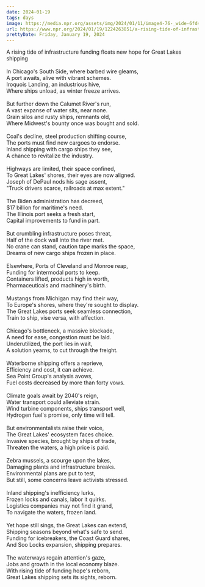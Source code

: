 ```yaml
---
date: 2024-01-19
tags: days
image: https://media.npr.org/assets/img/2024/01/11/image4-76-_wide-6fd401dc990a0e3d2128900a2b44ff0cf065dcb8-s1400-c100.jpeg
url: https://www.npr.org/2024/01/19/1224263851/a-rising-tide-of-infrastructure-funding-floats-new-hope-for-great-lakes-shipping
prettyDate: Friday, January 19, 2024
---
```

A rising tide of infrastructure funding floats new hope for Great Lakes shipping<br><br>In Chicago's South Side, where barbed wire gleams,<br>A port awaits, alive with vibrant schemes.<br>Iroquois Landing, an industrious hive,<br>Where ships unload, as winter freeze arrives.<br><br>But further down the Calumet River's run,<br>A vast expanse of water sits, near none.<br>Grain silos and rusty ships, remnants old,<br>Where Midwest's bounty once was bought and sold.<br><br>Coal's decline, steel production shifting course,<br>The ports must find new cargoes to endorse.<br>Inland shipping with cargo ships they see,<br>A chance to revitalize the industry.<br><br>Highways are limited, their space confined,<br>To Great Lakes' shores, their eyes are now aligned.<br>Joseph of DePaul nods his sage assent,<br>"Truck drivers scarce, railroads at max extent."<br><br>The Biden administration has decreed,<br>$17 billion for maritime's need.<br>The Illinois port seeks a fresh start,<br>Capital improvements to fund in part.<br><br>But crumbling infrastructure poses threat,<br>Half of the dock wall into the river met.<br>No crane can stand, caution tape marks the space,<br>Dreams of new cargo ships frozen in place.<br><br>Elsewhere, Ports of Cleveland and Monroe reap,<br>Funding for intermodal ports to keep.<br>Containers lifted, products high in worth,<br>Pharmaceuticals and machinery's birth.<br><br>Mustangs from Michigan may find their way,<br>To Europe's shores, where they're sought to display.<br>The Great Lakes ports seek seamless connection,<br>Train to ship, vise versa, with affection.<br><br>Chicago's bottleneck, a massive blockade,<br>A need for ease, congestion must be laid.<br>Underutilized, the port lies in wait,<br>A solution yearns, to cut through the freight.<br><br>Waterborne shipping offers a reprieve,<br>Efficiency and cost, it can achieve.<br>Sea Point Group's analysis avows,<br>Fuel costs decreased by more than forty vows.<br><br>Climate goals await by 2040's reign,<br>Water transport could alleviate strain.<br>Wind turbine components, ships transport well,<br>Hydrogen fuel's promise, only time will tell.<br><br>But environmentalists raise their voice,<br>The Great Lakes' ecosystem faces choice.<br>Invasive species, brought by ships of trade,<br>Threaten the waters, a high price is paid.<br><br>Zebra mussels, a scourge upon the lakes,<br>Damaging plants and infrastructure breaks.<br>Environmental plans are put to test,<br>But still, some concerns leave activists stressed.<br><br>Inland shipping's inefficiency lurks,<br>Frozen locks and canals, labor it quirks.<br>Logistics companies may not find it grand,<br>To navigate the waters, frozen land.<br><br>Yet hope still sings, the Great Lakes can extend,<br>Shipping seasons beyond what's safe to send.<br>Funding for icebreakers, the Coast Guard shares,<br>And Soo Locks expansion, shipping prepares.<br><br>The waterways regain attention's gaze,<br>Jobs and growth in the local economy blaze.<br>With rising tide of funding hope's reborn,<br>Great Lakes shipping sets its sights, reborn.